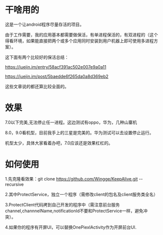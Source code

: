 # 干啥用的

这是一个让android程序尽量存活的项目。

由于工作需要，我的应用基本都需要做保活，有单进程保活的，有双进程的（这个得看环境，如果能直接把两个或多个应用同时安装到用户机器上即可使用多进程方案）。

这下面有两个比较好的保活总结：

https://juejin.im/entry/58acf391ac502e007e9a0a11

https://juejin.im/post/5baedde6f265da0a8d369eb2

这些文章说的都还算比较全面的。

# 效果

7.0以下完美,无法停止任一进程。这边测试有oppo，华为，几种山寨机

8.0，9.0看机型，目前我手上的三星是完美的。华为测试可以去设置停止运行。

机型太少，具体大家看着办吧，7.0应该还是效果杠杠的。

# 如何使用

1.先克隆看效果：git clone https://github.com/Wingge/KeepAlive.git --recursive

2.其中ProtectService，独立一个程序（需修改client的包名及client服务类全名）

3.ProtectClient代码拷到自己开发的程序中（需注意前台服务channel,channnelName,notificationId不要和ProtectService一样，避免冲突）。

4.如果你的程序有开屏UI，可以替换OnePiexlActivity作为开屏前台UI.


